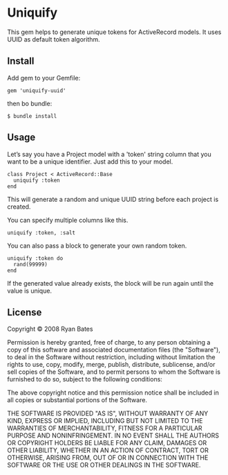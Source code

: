 # Uniquify

This gem helps to generate unique tokens for ActiveRecord models. It uses UUID as default token algorithm.

## Install

Add gem to your Gemfile:

    gem 'uniquify-uuid'

then bo bundle:

    $ bundle install

## Usage

Let’s say you have a Project model with a 'token' string column that you want to be a unique identifier. Just add this to your model.

    class Project < ActiveRecord::Base
      uniquify :token
    end

This will generate a random and unique UUID string before each project is created.

You can specify multiple columns like this.

    uniquify :token, :salt

You can also pass a block to generate your own random token.

    uniquify :token do
      rand(99999)
    end

If the generated value already exists, the block will be run again until the value is unique.


## License
Copyright © 2008 Ryan Bates

Permission is hereby granted, free of charge, to any person obtaining a copy of this software and associated documentation files (the "Software"), to deal in the Software without restriction, including without limitation the rights to use, copy, modify, merge, publish, distribute, sublicense, and/or sell copies of the Software, and to permit persons to whom the Software is furnished to do so, subject to the following conditions:

The above copyright notice and this permission notice shall be included in all copies or substantial portions of the Software.

THE SOFTWARE IS PROVIDED "AS IS", WITHOUT WARRANTY OF ANY KIND, EXPRESS OR IMPLIED, INCLUDING BUT NOT LIMITED TO THE WARRANTIES OF MERCHANTABILITY, FITNESS FOR A PARTICULAR PURPOSE AND NONINFRINGEMENT. IN NO EVENT SHALL THE AUTHORS OR COPYRIGHT HOLDERS BE LIABLE FOR ANY CLAIM, DAMAGES OR OTHER LIABILITY, WHETHER IN AN ACTION OF CONTRACT, TORT OR OTHERWISE, ARISING FROM, OUT OF OR IN CONNECTION WITH THE SOFTWARE OR THE USE OR OTHER DEALINGS IN THE SOFTWARE.